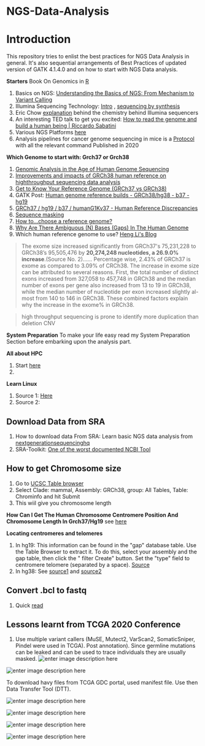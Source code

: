 # NGS-Data-Analysis
# Introduction

This repository tries to enlist the best practices for NGS Data Analysis in general. It's also sequential arrangements of Best Practices of updated version of GATK 4.1.4.0 and on how to start with NGS Data analysis.

**Starters**
Book On Genomics in [R](http://compgenomr.github.io/book/gene-expression-analysis-using-high-throughput-sequencing-technologies.html#processing-raw-data)

1. Basics on NGS: [Understanding the Basics of NGS: From Mechanism to Variant Calling](https://www.ncbi.nlm.nih.gov/pmc/articles/PMC4633438/pdf/40142_2015_Article_76.pdf)
2. Illumina Sequencing Technology: [Intro](https://www.youtube.com/watch?v=womKfikWlxM) , [sequencing by synthesis](https://www.youtube.com/watch?v=fCd6B5HRaZ8&t=38s)
3. Eric Chow [explanation](https://www.youtube.com/watch?v=kN8B7-Vhqww)  behind the chemistry behind Illumina sequencers
4. An interesting TED talk to get you excited: [How to read the genome and build a human being | Riccardo Sabatini](https://www.youtube.com/watch?v=s6rJLXq1Re0)
5. Various NGS Platforms [here](https://www.youtube.com/watch?v=jFCD8Q6qSTM)
6. Analysis pipelines for cancer genome sequencing in mice is a [Protocol](https://www.nature.com/articles/s41596-019-0234-7) with all the relevant command Published in 2020

**Which Genome to start with: Grch37 or Grch38**
1. [Genomic Analysis in the Age of Human Genome Sequencing](https://www.cell.com/cell/pdf/S0092-8674(19)30215-6.pdf)
2. [Improvements and impacts of GRCh38 human reference on highthroughput sequencing data analysis](https://reader.elsevier.com/reader/sd/pii/S0888754317300058?token=B5C78CB9E937FF3A9DF0D53979D9849E6ACA7B6D5BC28FF094C7E5128C8F4089635B13F0B6012A0E04686A908927459A)
3. [Get to Know Your Reference Genome (GRCh37 vs GRCh38)](https://bitesizebio.com/38335/get-to-know-your-reference-genome-grch37-vs-grch38/)
4. GATK Post: [Human genome reference builds - GRCh38/hg38 - b37 - hg19](https://gatkforums.broadinstitute.org/gatk/discussion/11010/human-genome-reference-builds-grch38-hg38-b37-hg19)
5. [GRCh37 / hg19 / b37 / humanG1Kv37 - Human Reference Discrepancies](https://software.broadinstitute.org/gatk/documentation/article?id=23390)
6. [Sequence masking](https://drive5.com/usearch/manual/masking.html)
7. [How to...choose a reference genome?](https://genestack.com/blog/2016/07/12/choosing-a-reference-genome/)
8. [Why Are There Ambiguous (N) Bases (Gaps) In The Human Genome](https://www.biostars.org/p/67068/)
9. Which human reference genome to use? [Heng Li's Blog](http://lh3.github.io/2017/11/13/which-human-reference-genome-to-use)

>The exome size increased significantly from GRCh37's 75,231,228 to GRCh38’s 95,505,476 by **20,274,248 nucleotides, a 26.9.0% increase**.(Source No. 2)...... Percentage wise, 2.43% of GRCh37 is exome as compared to 3.09% of CRCh38. The increase in exome size can be attributed to several reasons. First, the total number of distinct exons increased from 327,058 to 457,748 in GRCh38 and the median number of exons per gene also increased from 13 to 19 in GRCh38, while the median number of nucleotide per exon increased slightly al- most from 140 to 146 in GRCh38. These combined factors explain why the increase in the exome% in GRCh38.

>high throughput sequencing is prone to identify more duplication than deletion CNV

**System Preparation**
To make your life easy read my System Preparation Section before embarking upon the analysis part.

**All about HPC**
1. Start [here](https://github.com/hbctraining/In-depth-NGS-Data-Analysis-Course/raw/master/sessionI/slides/HPC_intro_O2_09042018.pdf)
2. 


**Learn Linux** 
1. Source 1: [Here](https://hbctraining.github.io/Intro-to-Shell/lessons/01_the_filesystem.html)
2. Source 2: 

## Download Data from SRA
1. How to download data From SRA: Learn basic NGS data analysis from   
[nextgenerationsequencinghq](https://www.youtube.com/watch?v=JvifigTF4yY)
2. SRA-Toolkit: [One of the worst documented NCBI Tool](https://edwards.sdsu.edu/research/fastq-dump/) 

## How to get Chromosome size
1. Go to [UCSC Table browser](https://genome.ucsc.edu/cgi-bin/hgTables?hgsid=780963871_WaJykmAKwt9wE7PNSLuULyyD8Gtg&clade=mammal&org=&db=hg19&hgta_group=allTables&hgta_track=hg38&hgta_table=chromInfo&hgta_regionType=genome&position=&hgta_outputType=primaryTable&hgta_outFileName=)
2. Select Clade: mammal, Assembly: GRCh38, group: All Tables,  Table: Chrominfo and hit Submit
3. This wiil give you chromosome length

**How Can I Get The Human Chromosome Centromere Position And Chromosome Length In Grch37/Hg19** see [here](https://www.biostars.org/p/2349/)

**Locating centromeres and telomeres**
1. In hg19: This information can be found in the "gap" database table. Use the Table Browser to extract it. To do this, select your assembly and the gap table, then click the " filter Create" button. Set the "type" field to centromere telomere (separated by a space). [Source](https://genome.ucsc.edu/FAQ/FAQtracks#tracks20)
2. In hg38: See [source1](https://groups.google.com/a/soe.ucsc.edu/forum/#!msg/genome/SaR2y4UNrWg/XsGdMI3AazgJ) and [source2](https://groups.google.com/a/soe.ucsc.edu/forum/#!topic/genome/c9eZ_fywMbo)

## Convert .bcl to fastq
1. Quick [read](https://medium.com/@marija190396/bcl-to-fastq-conversion-e289852823d0)

## Lessons learnt from TCGA 2020 Conference

1. Use multiple variant callers (MuSE, Mutect2, VarScan2, SomaticSniper, Pindel were used in TCGA). Post annotation). Since germline mutations can be leaked and can be used to trace individuals they are usually masked. ![enter image description here](https://i.imgur.com/gWnJc4b.png)

![enter image description here](https://i.imgur.com/NlV7Acv.png)

To download havy files from TCGA GDC portal, used manifest file. Use then Data Transfer Tool (DTT).

![enter image description here](https://i.imgur.com/8t84P31.png)

![enter image description here](https://i.imgur.com/3VSDRru.png)

![enter image description here](https://i.imgur.com/6VXRYYo.png)

![enter image description here](https://i.imgur.com/ukiqlLK.png)




